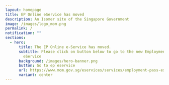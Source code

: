 ```yaml
---
layout: homepage
title: EP Online eService has moved
description: An Isomer site of the Singapore Government
image: /images/logo_mom.png
permalink: /
notification: ""
sections:
  - hero:
      title: The EP Online e-Service has moved.
      subtitle: Please click on button below to go to the new Employment Pass (EP)
        eService
      background: /images/hero-banner.png
      button: Go to ep eservice
      url: https://www.mom.gov.sg/eservices/services/employment-pass-eservice
      variant: center
---
```


